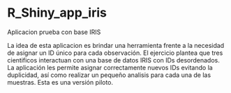 # R_Shiny_app_iris
Aplicacion prueba con base IRIS

La idea de esta aplicacion es brindar una herramienta frente a la necesidad de asignar un ID único para cada observación. El ejercicio plantea que tres cientificos interactuan con una base de datos IRIS con IDs desordenados. La aplicación les permite asignar correctamente nuevos IDs evitando la duplicidad, así como realizar un pequeño analisis para cada una de las muestras. Esta es una versión piloto.
